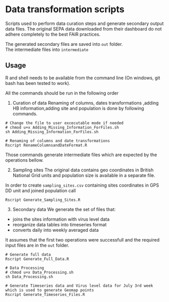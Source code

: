 # Data transformation scripts
Scripts used to perform data curation steps and generate secondary output data files.
The original SEPA data downloaded from their dashboard do not adhere completely to the best FAIR practices.

The generated secondary files are saved into `out` folder.  
The intermediate files into `intermediate`

## Usage
R and shell needs to be available from the command line 
(On windows, git bash has been tested to work).

All the commands should be run in the following order

1. Curation of data
Renaming of columns, dates transformations ,adding HB information,adding site and population is done by following commands.

```
# Change the file to user excecutable mode if needed
# chmod u+x Adding_Missing_Information_ForFiles.sh
sh Adding_Missing_Information_ForFiles.sh

# Renaming of columns and date transformations
Rscript RenameColumnsandDateFormat.R    
```

Those commands generate intermediate files which are expected by the operations bellow.

2. Sampling sites
The original data contains geo coordinates in British National Grid units and population size is available in a separate file.

In order to create `sampling_sites.csv` containing sites coordinates in GPS DD unit and joined population call

```
Rscript Generate_Sampling_Sites.R
```

3. Secondary data
We generate the set of files that: 
- joins the sites information with virus level data
- reorganize data tables into timeseries format
- converts daily into weekly averaged data

It assumes that the first two operations were successfull and the required
input files are in the `out` folder.

```
# Generate full data
Rscript Generate_Full_Data.R

# Data Processing
# chmod u+x Data_Processing.sh
sh Data_Processing.sh

# Generate Timeseries data and Virus level data for July 3rd week which is used to generate Geomap points 
Rscript Generate_Timeseries_Files.R
```

